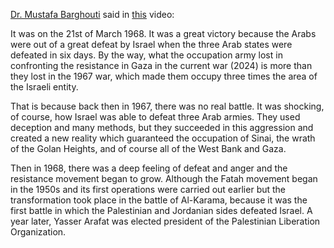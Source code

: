 [Dr. Mustafa Barghouti](https://en.wikipedia.org/wiki/Mustafa_Barghouti) said in [this](https://youtu.be/F6_cheSL29I?si=_WyrKha38UR0-tEv&t=1245) video:

It was on the 21st of March 1968. It was a great victory because the Arabs were out of a great defeat by Israel when the three Arab states were defeated in six days. By the way, what the occupation army lost in confronting the resistance in Gaza in the current war (2024) is more than they lost in the 1967 war, which made them occupy three times the area of the Israeli entity.

That is because back then in 1967, there was no real battle. It was shocking, of course, how Israel was able to defeat three Arab armies. They used deception and many methods, but they succeeded in this aggression and created a new reality which guaranteed the occupation of Sinai, the wrath of the Golan Heights, and of course all of the West Bank and Gaza.

Then in 1968, there was a deep feeling of defeat and anger and the resistance movement began to grow. Although the Fatah movement began in the 1950s and its first operations were carried out earlier but the transformation took place in the battle of Al-Karama, because it was the first battle in which the Palestinian and Jordanian sides defeated Israel. A year later, Yasser Arafat was elected president of the Palestinian Liberation Organization.
